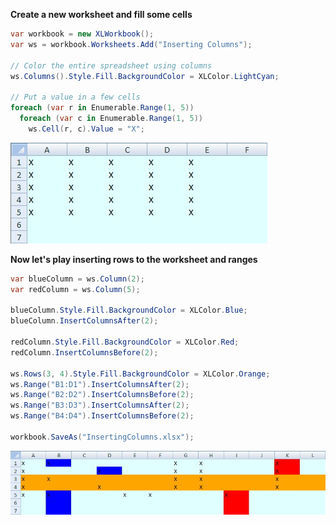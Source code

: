 **Create a new worksheet and fill some cells**  
```c#
var workbook = new XLWorkbook();
var ws = workbook.Worksheets.Add("Inserting Columns");

// Color the entire spreadsheet using columns
ws.Columns().Style.Fill.BackgroundColor = XLColor.LightCyan;

// Put a value in a few cells
foreach (var r in Enumerable.Range(1, 5))
  foreach (var c in Enumerable.Range(1, 5))
    ws.Cell(r, c).Value = "X";
```

![InsertingColumnsInitial.jpg](images/Inserting-Columns_InsertingColumnsInitial.jpg "InsertingColumnsInitial.jpg")  

**Now let's play inserting rows to the worksheet and ranges**  
```c#
var blueColumn = ws.Column(2);
var redColumn = ws.Column(5);

blueColumn.Style.Fill.BackgroundColor = XLColor.Blue;
blueColumn.InsertColumnsAfter(2);

redColumn.Style.Fill.BackgroundColor = XLColor.Red;
redColumn.InsertColumnsBefore(2);

ws.Rows(3, 4).Style.Fill.BackgroundColor = XLColor.Orange;
ws.Range("B1:D1").InsertColumnsAfter(2);
ws.Range("B2:D2").InsertColumnsBefore(2);
ws.Range("B3:D3").InsertColumnsAfter(2);
ws.Range("B4:D4").InsertColumnsBefore(2);

workbook.SaveAs("InsertingColumns.xlsx");
```

![InsertingColumnsFinal.jpg](images/Inserting-Columns_InsertingColumnsFinal.jpg "InsertingColumnsFinal.jpg")
